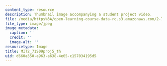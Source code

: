 ```yaml
---
content_type: resource
description: Thumbnail image accompanying a student project video.
file: /media/https%3A/open-learning-course-data-rc.s3.amazonaws.com/2-71-optics-spring-2009/d660a350a963a6384e65c157034195d5_MIT2_71S09proj5_th.jpg
file_type: image/jpeg
image_metadata:
  caption: ''
  credit: ''
  image-alt: ''
resourcetype: Image
title: MIT2_71S09proj5_th
uid: d660a350-a963-a638-4e65-c157034195d5
---
```

